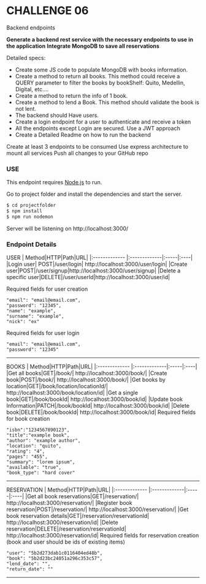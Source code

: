 # CHALLENGE 06

Backend endpoints

**Generate a backend rest service with the necessary endpoints to use in the application**
**Integrate MongoDB to save all reservations**

Detailed specs:
- Create some JS code to populate MongoDB with books information.
- Create a method to return all books. This method could receive a QUERY parameter to filter the books by bookShelf: Quito, Medellin, Digital, etc….
- Create a method to return the info of 1 book.
- Create a method to lend a Book. This method should validate the book is not lent.
- The backend should Have users.
- Create a login endpoint for a user to authenticate and receive a token
- All the endpoints except Login are secured. Use a JWT approach
- Create a Detailed Readme on how to run the backend

Create at least 3 endpoints to be consumed
Use express architecture to mount all services
Push all changes to your GitHub repo

### USE

This endpoint requires [Node.js](https://nodejs.org/) to run.

Go to project folder and install the dependencies and start the server.

```sh
$ cd projectfolder
$ npm install
$ npm run nodemon
```

Server will be listening on http://localhost:3000/

### Endpoint Details
USER
| Method|HTTP|Path|URL|
|:------------- |:-------------|:-----|:----|
|Login user| POST|/user/login| http://localhost:3000/user/login|
|Create user|POST|/user/signup|http://localhost:3000/user/signup|
|Delete a specific user|DELETE|/user/userId|http://localhost:3000/user/id|

Required fields for user creation
    
    "email": "email@email.com",
    "password": "12345",
    "name": "example",
    "surname": "example",
    "nick": "ex"
    
Required fields for user login
    
    "email": "email@email.com",
    "password": "12345"
_____
BOOKS
| Method|HTTP|Path|URL|
|:------------- |:-------------|:-----|:----|
|Get all books|GET|/book/| http://localhost:3000/book/|
|Create book|POST|/book/| http://localhost:3000/book/|
|Get books by location|GET|/book/location/locationId/| http://localhost:3000/book/location/id|
|Get a single book|GET|/book/bookId| http://localhost:3000/book/id|
|Update book Information|PATCH|/book/bookId| http://localhost:3000/book/id|
|Delete book|DELETE|/book/bookId| http://localhost:3000/book/id|
Required fields for book creation

    "isbn":"1234567890123",
    "title":"example book",
    "author": "example author",
    "location": "quito",
    "rating": "4",
    "pages": "455",
    "summary": "lorem ipsum",
    "available": "true",
    "book_type": "hard cover"
_____
RESERVATION
| Method|HTTP|Path|URL|
|:------------- |:-------------|:-----|:----|
|Get all book reservations|GET|/reservation/| http://localhost:3000/reservation/|
|Register book reservation|POST|/reservation/| http://localhost:3000/reservation/|
|Get book reservation details|GET|/reservation/reservationId| http://localhost:3000/reservation/id|
|Delete reservation|DELETE|/reservation/reservationId| http://localhost:3000/reservation/id|
Required fields for reservation creation (book and user should be ids of existing items)

	"user": "5b2d273dab1c0116404ed48b",
    "book": "5b2d23bc24051a296c353c57",
    "lend_date": "",
    "return_date": ""

___

